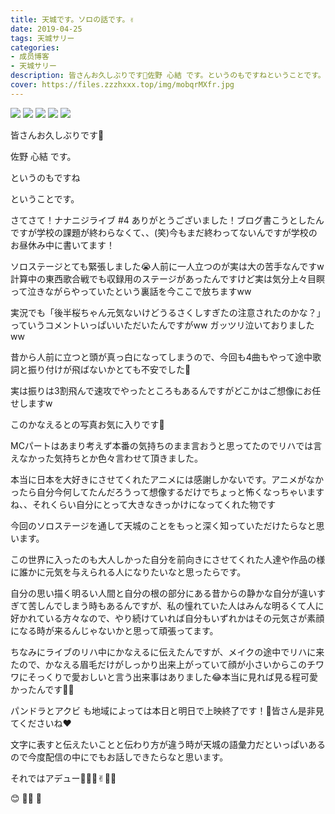 ```yaml
---
title: 天城です。ソロの話です。✌︎
date: 2019-04-25
tags: 天城サリー
categories: 
- 成员博客
- 天城サリー
description: 皆さんお久しぶりです🌸佐野 心結 です。というのもですねということです。さてさて！ナナニジライブ #4 ありがとうございました！ブログ書こうとしたんですが学校の課題が終わらなくて、、(笑)今もまだ終わって...
cover: https://files.zzzhxxx.top/img/mobqrMXfr.jpg 
---
```

![](https://files.zzzhxxx.top/img/mobqrMXfr.jpg)
![](https://files.zzzhxxx.top/img/mobYTZvOG.jpg)
![](https://files.zzzhxxx.top/img/mobWcsunY.jpg)
![](https://files.zzzhxxx.top/img/mob8NQ3gg.jpg)
![](https://files.zzzhxxx.top/img/mob6Vn2py.jpg)

皆さんお久しぶりです🌸






佐野 心結 です。




というのもですね






ということです。





さてさて！ナナニジライブ #4 ありがとうございました！ブログ書こうとしたんですが学校の課題が終わらなくて、、(笑)今もまだ終わってないんですが学校のお昼休み中に書いてます！




ソロステージとても緊張しました😭人前に一人立つのが実は大の苦手なんですw計算中の東西歌合戦でも収録用のステージがあったんですけど実は気分上々目瞑って泣きながらやっていたという裏話を今ここで放ちますww 





実況でも「後半桜ちゃん元気ないけどうるさくしすぎたの注意されたのかな？」っていうコメントいっぱいいただいたんですがww ガッツリ泣いておりましたww




昔から人前に立つと頭が真っ白になってしまうので、今回も4曲もやって途中歌詞と振り付けが飛ばないかとても不安でした🥺




実は振りは3割飛んで速攻でやったところもあるんですがどこかはご想像にお任せしますw 



このかなえるとの写真お気に入りです🌸




MCパートはあまり考えず本番の気持ちのまま言おうと思ってたのでリハでは言えなかった気持ちとか色々言わせて頂きました。




本当に日本を大好きにさせてくれたアニメには感謝しかないです。アニメがなかったら自分今何してたんだろうって想像するだけでちょっと怖くなっちゃいますね、、それくらい自分にとって大きなきっかけになってくれた物です




今回のソロステージを通して天城のことをもっと深く知っていただけたらなと思います。




この世界に入ったのも大人しかった自分を前向きにさせてくれた人達や作品の様に誰かに元気を与えられる人になりたいなと思ったらです。




自分の思い描く明るい人間と自分の根の部分にある昔からの静かな自分が違いすぎて苦しんでしまう時もあるんですが、私の憧れていた人はみんな明るくて人に好かれている方々なので、やり続けていれば自分もいずれかはその元気さが素顔になる時が来るんじゃないかと思って頑張ってます。






ちなみにライブのリハ中にかなえるに伝えたんですが、メイクの途中でリハに来たので、かなえる眉毛だけがしっかり出来上がっていて顔が小さいからこのチワワにそっくりで愛おしいと言う出来事はありました😂本当に見れば見る程可愛かったんです🤸‍♂️






パンドラとアクビ も地域によっては本日と明日で上映終了です！🌸皆さん是非見てくださいね❤️




文字に表すと伝えたいことと伝わり方が違う時が天城の語彙力だといっぱいあるので今度配信の中にでもお話しできたらなと思います。




それではアデュー🤸‍♂️🎶✌︎🤸‍♂️

😊
👕🎤
👖














